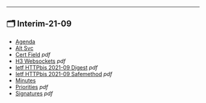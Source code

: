 

---

## 🗂️ Interim-21-09

- [Agenda](agenda.md) 
- [Alt Svc](alt-svc.html) 
- [Cert Field](cert-field.pdf) _pdf_
- [H3 Websockets](h3-websockets.pdf) _pdf_
- [Ietf HTTPbis 2021-09 Digest](ietf-httpbis-2021-09-digest.pdf) _pdf_
- [Ietf HTTPbis 2021-09 Safemethod](ietf-httpbis-2021-09-safemethod.pdf) _pdf_
- [Minutes](minutes.md) 
- [Priorities](priorities.pdf) _pdf_
- [Signatures](signatures.pdf) _pdf_